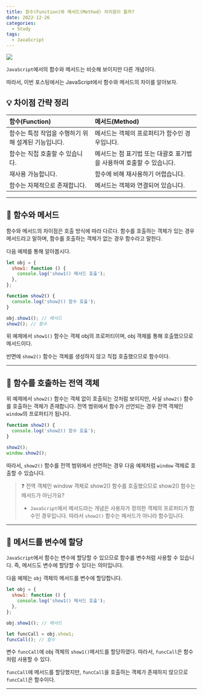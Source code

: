 ```yaml
---
title: 함수(Function)와 메서드(Method) 차이점이 뭘까?
date: 2022-12-26
categories:
  - Study
tags:
  - JavaScript
---
```


![](https://velog.velcdn.com/images/gusdh2/post/6115d104-1946-4d60-9fb8-c34d1ed73e49/image.png)

`JavaScript`에서의 함수와 메서드는 비슷해 보이지만 다른 개념이다.

따라서, 이번 포스팅에서는 JavaScript에서 함수와 메서드의 차이를 알아보자.

## 💡 차이점 간략 정리

| 함수(Function) | 메서드(Method) |
| :-- | :-- |
| 함수는 특정 작업을 수행하기 위해 설계된 기능입니다. | 메서드는 객체의 프로퍼티가 함수인 경우입니다. |
| 함수는 직접 호출할 수 있습니다. | 메서드는 점 표기법 또는 대괄호 표기법을 사용하여 호출할 수 있습니다. |
| 재사용 가능합니다. | 함수에 비해 재사용하기 어렵습니다. |
| 함수는 자체적으로 존재합니다. | 메서드는 객체와 연결되어 있습니다. |

---

## 📌 함수와 메서드

함수와 메서드의 차이점은 호출 방식에 따라 다르다. 함수를 호출하는 객체가 있는 경우 메서드라고 말하며, 함수를 호출하는 객체가 없는 경우 함수라고 말한다.

다음 예제를 통해 알아봅시다.

```js
let obj = {
  show1: function () {
    console.log('show1() 메서드 호출');
  },
};

function show2() {
  console.log('show2() 함수 호출');
}

obj.show1(); // 메서드
show2(); // 함수
```

위 예제에서 `show1()` 함수는 객체 obj의 프로퍼티이며, obj 객체를 통해 호출했으므로 메서드이다.

반면에 `show2()` 함수는 객체를 생성하지 않고 직접 호출했으므로 함수이다.

---

## 📌 함수를 호출하는 전역 객체

위 예제에서 `show2()` 함수는 객체 없이 호출되는 것처럼 보이지만, 사실 `show2()` 함수를 호출하는 객체가 존재합니다. 전역 범위에서 함수가 선언되는 경우 전역 객체인 `window`의 프로퍼티가 됩니다.

```js
function show2() {
  console.log('show2() 함수 호출');
}

show2();
window.show2();
```

따라서, `show2()` 함수를 전역 범위에서 선언하는 경우 다음 예제처럼 `window` 객체로 호출할 수 있습니다.

> ❓ 전역 객체인 window 객체로 show2() 함수를 호출했으므로 show2() 함수는 메서드가 아닌가요?
>
> - `JavaScript`에서 메서드라는 개념은 사용자가 정의한 객체의 프로퍼티가 함수인 경우입니다. 따라서 `show2()` 함수는 메서드가 아니라 함수입니다.

---

## 📌 메서드를 변수에 할당

`JavaScript`에서 함수는 변수에 할당할 수 있으므로 함수를 변수처럼 사용할 수 있습니다. 즉, 메서드도 변수에 할당할 수 있다는 의미입니다.

다음 예제는 `obj` 객체의 메서드를 변수에 할당합니다.

```js
let obj = {
  show1: function () {
    console.log('show1() 메서드 호출');
  },
};

obj.show1(); // 메서드

let funcCall = obj.show1;
funcCall(); // 함수
```

변수 `funcCall`에 obj 객체의 `show1()`메서드를 할당하였다. 따라서, `funcCall`은 함수처럼 사용할 수 있다.

`funcCall`에 메서드를 할당했지만, `funcCall`을 호출하는 객체가 존재하지 않으므로 `funcCall`은 함수이다.

---
